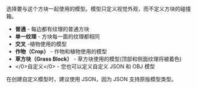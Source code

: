 选择要与这个方块一起使用的模型。模型只定义视觉外观，而不定义方块的碰撞箱。

* **普通** - 每边都有纹理的普通方块
* **单一纹理** - 方块每一面的纹理都相同
* **交叉** -植物使用的模型
* **作物（Crop）** - 作物和植物使用的模型
* **草方块（Grass Block）** - 草方块使用的模型(顶部和侧面纹理将被着色)
* </0>自定义</0> - 您也可以定义自定义 JSON 和 OBJ 模型

在创建自定义模型时，建议使用 JSON，因为 JSON 支持原版模型类型。